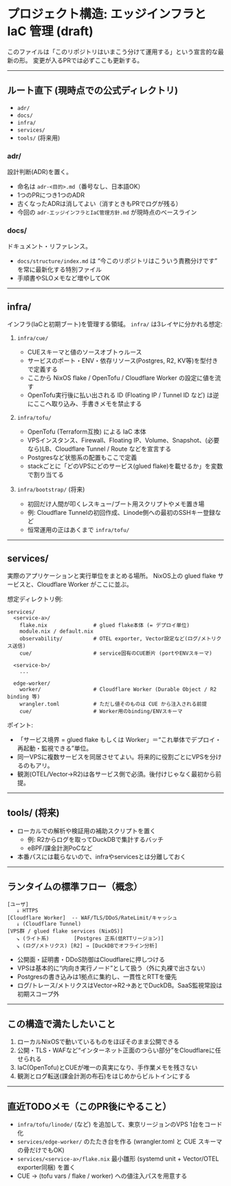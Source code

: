 # プロジェクト構造: エッジインフラと IaC 管理 (draft)

このファイルは「このリポジトリはいまこう分けて運用する」という宣言的な最新の形。 変更が入るPRでは必ずここも更新する。

---

## ルート直下 (現時点での公式ディレクトリ)

- `adr/`
- `docs/`
- `infra/`
- `services/`
- `tools/` (将来用)

### adr/
設計判断(ADR)を置く。
- 命名は `adr-<目的>.md`（番号なし、日本語OK）
- 1つのPRにつき1つのADR
- 古くなったADRは消してよい（消すときもPRでログが残る）
- 今回の `adr-エッジインフラとIaC管理方針.md` が現時点のベースライン

### docs/
ドキュメント・リファレンス。
- `docs/structure/index.md` は “今このリポジトリはこういう責務分けです” を常に最新化する特別ファイル
- 手順書やSLOメモなど増やしてOK

---

## infra/
インフラ(IaCと初期ブート)を管理する領域。
`infra/` は3レイヤに分かれる想定:

1. `infra/cue/`
   - CUEスキーマと値のソースオブトゥルース
   - サービスのポート・ENV・依存リソース(Postgres, R2, KV等)を型付きで定義する
   - ここから NixOS flake / OpenTofu / Cloudflare Worker の設定に値を流す
   - OpenTofu実行後に払い出される ID (Floating IP / Tunnel ID など) は逆にここへ取り込み、手書きメモを禁止する

2. `infra/tofu/`
   - OpenTofu (Terraform互換) による IaC 本体
   - VPSインスタンス、Firewall、Floating IP、Volume、Snapshot、(必要なら)LB、Cloudflare Tunnel / Route などを宣言する
   - Postgresなど状態系の配置もここで定義
   - stackごとに「どのVPSにどのサービス(glued flake)を載せるか」を変数で割り当てる

3. `infra/bootstrap/` (将来)
   - 初回だけ人間が叩くレスキュー/ブート用スクリプトやメモ置き場
   - 例: Cloudflare Tunnelの初回作成、Linode側への最初のSSHキー登録など
   - 恒常運用の正はあくまで `infra/tofu/`

---

## services/
実際のアプリケーションと実行単位をまとめる場所。 NixOS上の glued flake サービスと、Cloudflare Worker がここに並ぶ。

想定ディレクトリ例:

```text
services/
  <service-a>/
    flake.nix               # glued flake本体 (= デプロイ単位)
    module.nix / default.nix
    observability/          # OTEL exporter, Vector設定など(ログ/メトリクス送信)
    cue/                    # service固有のCUE断片 (portやENVスキーマ)

  <service-b>/
    ...

  edge-worker/
    worker/                 # Cloudflare Worker (Durable Object / R2 binding 等)
    wrangler.toml           # ただし値そのものは CUE から注入される前提
    cue/                    # Worker用のbinding/ENVスキーマ
```

ポイント:
- 「サービス境界 = glued flake もしくは Worker」＝“これ単体でデプロイ・再起動・監視できる”単位。
- 同一VPSに複数サービスを同居させてよい。将来的に役割ごとにVPSを分けるのもアリ。
- 観測(OTEL/Vector→R2)は各サービス側で必須。後付けじゃなく最初から前提。

---

## tools/ (将来)
- ローカルでの解析や検証用の補助スクリプトを置く
  - 例: R2からログを取ってDuckDBで集計するバッチ
  - eBPF/課金計測PoCなど
- 本番パスには載らないので、infraやservicesとは分離しておく

---

## ランタイムの標準フロー（概念）

```text
[ユーザ]
   ↓ HTTPS
[Cloudflare Worker]  -- WAF/TLS/DDoS/RateLimit/キャッシュ
   ↓ (Cloudflare Tunnel)
[VPS群 / glued flake services (NixOS)]
   ↘ (ライト系)        [Postgres 正系(低RTTリージョン)]
   ↘ (ログ/メトリクス) [R2] → [DuckDBでオフライン分析]
```

- 公開面・証明書・DDoS防御はCloudflareに押しつける
- VPSは基本的に“内向き実行ノード”として扱う（外に丸裸で出さない）
- Postgresの書き込みは1拠点に集約し、一貫性とRTTを優先
- ログ/トレース/メトリクスはVector→R2→あとでDuckDB。SaaS監視常設は初期スコープ外

---

## この構造で満たしたいこと
1. ローカルNixOSで動いているものをほぼそのまま公開できる
2. 公開・TLS・WAFなど“インターネット正面のつらい部分”をCloudflareに任せられる
3. IaC(OpenTofu)とCUEが唯一の真実になり、手作業メモを残さない
4. 観測とログ転送(課金計測の布石)をはじめからビルトインにする

---

## 直近TODOメモ（このPR後にやること）
- `infra/tofu/linode/` (など) を追加して、東京リージョンのVPS 1台をコード化
- `services/edge-worker/` のたたき台を作る (wrangler.toml と CUE スキーマの骨だけでもOK)
- `services/<service-a>/flake.nix` 最小雛形 (systemd unit + Vector/OTEL exporter同梱) を置く
- CUE → (tofu vars / flake / worker) への値注入パスを用意する
